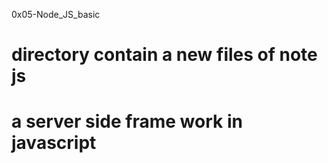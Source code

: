 0x05-Node_JS_basic

# directory contain a new files of note js
# a server side frame work in javascript